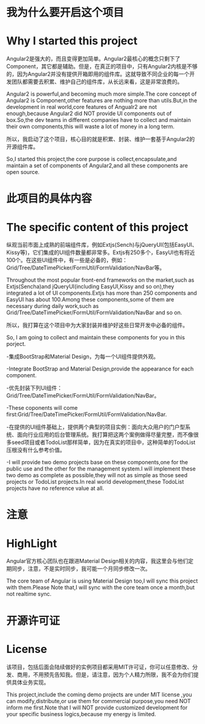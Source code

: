 # 我为什么要开启这个项目
# Why I started this project

Angular2是强大的，而且变得更加简单。Angular2最核心的概念只剩下了Component，其它都是辅助。但是，在真正的项目中，只有Angular2内核是不够的，因为Angular2并没有提供开箱即用的组件库。这就导致不同企业的每一个开发团队都需要去积累、维护自己的组件库，从长远来看，这是非常浪费的。

Angular2 is powerful,and becoming much more simple.The core concept of Angular2 is Component,other features are nothing more than utils.But,in the development in real world,core features of Angualr2 are not enough,because Angular2 did NOT provide UI components out of box.So,the dev teams in different companies have to collect and maintain their own components,this will waste a lot of money in a long term.

所以，我启动了这个项目，核心目的就是积累、封装、维护一套基于Angular2的开源组件库。

So,I started this project,the core purpose is collect,encapsulate,and maintain a set of components of Angular2,and all these components are open source.

# 此项目的具体内容
# The specific content of this project

纵观当前市面上成熟的前端组件库，例如Extjs(Sench)与jQueryUI(包括EasyUI、Kissy等)，它们集成的UI组件数量都非常多。Extjs有250多个，EasyUI也有将近100个。在这些UI组件中，有一些是必备的，例如：Grid/Tree/DateTimePicker/FormUtil/FormValidation/NavBar等。

Throughout the most popular front-end frameworks on the market,such as Extjs(Sencha)and jQueryUI(including EasyUI,Kissy and so on),they integrated a lot of UI components.Extjs has more than 250 components and EasyUI has about 100.Among these components,some of them are necessary during daily work,such as Grid/Tree/DateTimePicker/FormUtil/FormValidation/NavBar and so on.

所以，我打算在这个项目中为大家封装并维护好这些日常开发中必备的组件。

So, I am going to collect and maintain these components for you in this porject.

  -集成BootStrap和Material Design，为每一个UI组件提供外观。

  -Integrate BootStrap and Material Design,provide the appearance for each component.

  -优先封装下列UI组件：Grid/Tree/DateTimePicker/FormUtil/FormValidation/NavBar。

  -These coponents will come first:Grid/Tree/DateTimePicker/FormUtil/FormValidation/NavBar.

  -在提供的UI组件基础上，提供两个典型的项目实例：面向大众用户的门户型系统、面向行业应用的后台管理系统。我打算把这两个案例做得尽量完整，而不像很多seed项目或者TodoList那样简单，因为在真实的项目中，这种简单的TodoList压根没有什么参考价值。

  -I will provide two demo projects base on these components,one for the public use and the other for the management system.I will implement these two demo as complete as possible,they will not as simple as those seed projects or TodoList projects.In real world development,these TodoList projects have no reference value at all.

# 注意
# HighLight

Angular官方核心团队也在跟进Material Design相关的内容，我这里会与他们定期同步，注意，不是实时同步，我可能一个月同步修改一次。

The core team of Angular is using Material Design too,I will sync this project with them.Please Note that,I will sync with the core team once a month,but not realtime sync.


# 开源许可证
# License
该项目，包括后面会陆续做好的实例项目都采用MIT许可证，你可以任意修改、分发、商用，不用预先告知我。但是，请注意，因为个人精力所限，我不会为你们提供具体业务实现。

This project,include the coming demo projects are under MIT license ,you can modify,distribute,or use them for commercial purpose,you need NOT inform me first.Note that I will NOT provide customized development for your specific business logics,because my energy is limited.

